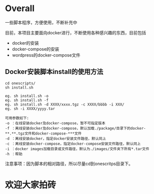 # Overall
一些脚本程序，方便使用，不断补充中

目前，本项目主要面向docker进行，不断使用各种感兴趣的东西，目前包括

- docker的安装
- docker-compose的安装
- wordpress的docker-compose文件

## Docker安装脚本install的使用方法

```
cd onescripts/
sh install.sh

eg. sh install.sh -o
eg. sh install.sh -f
eg. sh install.sh -d XXXX/xxxx.tgz -c XXXX/bbbb -i XXX/
eg. sh -i XXXX/yyyy.tar

可用参数如下:
-o ：在线安装docker及docker-compose，暂不可指定版本
-f ：离线安装docker及docker-compose，默认加载./package/目录下的docker-**.**.tgz文件和docker-compose-***文件
-d ：离线安装docker，指定docker安装文件路径，默认同上
-c ：离线安装docker-compose，指定docker-compose安装文件路径，默认同上
-i ：docker images加载目录或文件路径，默认为./images/文件夹下所有*.tar文件
-h ：帮助

```
注意事项：因为脚本的相对路径，所以尽量cd到onescritps目录下。


# 欢迎大家拍砖
